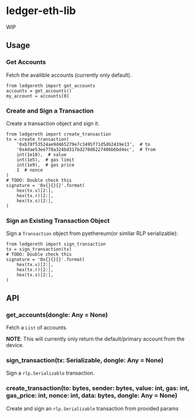 # ledger-eth-lib

WIP

## Usage

### Get Accounts

Fetch the availible accounts (currently only default).

    from ledgereth import get_accounts
    accounts = get_accounts()
    my_account = accounts[0]

### Create and Sign a Transaction

Create a transaction object and sign it.

    from ledgereth import create_transaction
    tx = create_transaction(
        '0xb78f53524ae9d465279e7c3495f71d5db2419e13',  # to
        '0x4dae53ee778a324bd317bd270d6227406b6bd4ec',  # from
        int(1e18),  # value
        int(1e5),  # gas limit
        int(1e9),  # gas price
        1  # nonce
    )
    # TODO: Double check this
    signature = '0x{}{}{}'.format(
        hex(tx.v)[2:],
        hex(tx.r)[2:],
        hex(tx.s)[2:],
    )

### Sign an Existing Transaction Object

Sign a `Transaction` object from pyethereum(or similar RLP serializable):

    from ledgereth import sign_transaction
    tx = sign_transaction(tx)
    # TODO: Double check this
    signature = '0x{}{}{}'.format(
        hex(tx.v)[2:],
        hex(tx.r)[2:],
        hex(tx.s)[2:],
    )

## API

### get_accounts(dongle: Any = None)

Fetch a `List` of accounts.

**NOTE**: This will currently only return the default/primary account from the device.

### sign_transaction(tx: Serializable, dongle: Any = None)

Sign a `rlp.Serializable` transaction.

### create_transaction(to: bytes, sender: bytes, value: int, gas: int, gas_price: int, nonce: int, data: bytes, dongle: Any = None)

Create and sign an `rlp.Serializable` transaction from provided params
